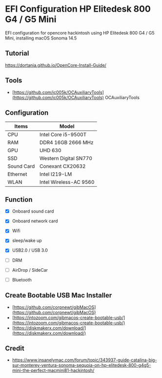 # EFI Configuration HP Elitedesk 800 G4 / G5 Mini
EFI configuration for opencore hackintosh using HP Elitedesk 800 G4 / G5 Mini, installing macOS Sonoma 14.5
 
##  Tutorial
https://dortania.github.io/OpenCore-Install-Guide/

## Tools
- [https://github.com/ic005k/OCAuxiliaryTools](https://github.com/ic005k/OCAuxiliaryTools) OCAuxiliaryTools

##  Configuration

| Items       | Model               |
| ----------- | ------------------- |
| CPU         | Intel Core i5-9500T |
| RAM         |  DDR4 16GB 2666 MHz |
| GPU | UHD 630 |
| SSD | Western Digital SN770
| Sound Card  | Conexant CX20632      |
| Ethernet    | Intel I219-LM           |
| WLAN        | Intel Wireless-AC 9560 |


##  Function
- [x] Onboard sound card
- [x] Onboard network card
- [x] Wifi
- [x] sleep/wake up
- [x] USB2.0 / USB 3.0
- [ ] DRM
- [ ] AirDrop / SideCar
- [ ] Bluetooth


## Create Bootable USB Mac Installer
- [https://github.com/corpnewt/gibMacOS](https://github.com/corpnewt/gibMacOS)
- [https://intozoom.com/gibmacos-create-bootable-usb/](https://intozoom.com/gibmacos-create-bootable-usb/)
- [https://diskmakerx.com/download/](https://diskmakerx.com/download/)

## Credit
- https://www.insanelymac.com/forum/topic/343937-guide-catalina-big-sur-monterey-ventura-sonoma-sequoia-on-hp-elitedesk-800-g4g5-mini-the-perfect-macmini81-hackintosh/
